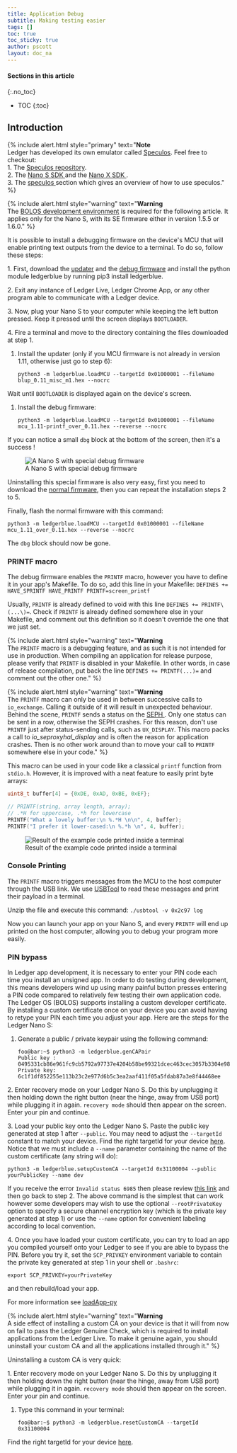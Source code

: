 ```yaml
---
title: Application Debug
subtitle: Making testing easier
tags: []
toc: true
toc_sticky: true
author: pscott
layout: doc_na
---
```


#### Sections in this article
{:.no_toc}
* TOC
{:toc}

## Introduction


<!--  -->
{% include alert.html style="primary" text="<b>Note</b><br>Ledger has developed its own emulator called 
<a href='https://github.com/LedgerHQ/speculos' class='alert-link'> Speculos</a>. Feel free to checkout:  <br>1.  The <a href='https://github.com/LedgerHQ/speculos' class='alert-link'> Speculos repository</a>. <br>2.  The <a href='https://github.com/LedgerHQ/nanos-secure-sdk' class='alert-link'> Nano S SDK </a> and the 
<a href='https://github.com/LedgerHQ/nanox-secure-sdk' class='alert-link'> Nano X SDK </a>.  <br>3.  The <a href='../../SP/i_build/' class='alert-link'> speculos </a> section which gives an overview of how to use speculos." %}
<!--  -->


<!--  -->
{% include alert.html style="warning" text="<b>Warning</b><br>The [BOLOS development environment](../u_setup) is required for the following article. It applies only for the Nano S, with its SE firmware either in version 1.5.5 or 1.6.0." %}
<!--  -->


It is possible to install a debugging firmware on the device's MCU that will enable printing text outputs from the device to a terminal. To do so, follow these steps:

1\. First, download the [updater](https://drive.google.com/open?id=1pbqIDDuamfsvFuEkduCyOFq8mW0HZmeQ) and the [debug firmware](https://drive.google.com/open?id=1hTZKqlwKjx51vdqda8SRp_80Yx3lPizb) and install the python module ledgerblue by running <span class="title-ref">pip3 install ledgerblue</span>.

2\. Exit any instance of Ledger Live, Ledger Chrome App, or any other program able to communicate with a Ledger device.

3\. Now, plug your Nano S to your computer while keeping the left button pressed. Keep it pressed until the screen displays `BOOTLOADER`.

4\. Fire a terminal and move to the directory containing the files downloaded at step 1.

1.  Install the updater (only if you MCU firmware is not already in version 1.11, otherwise just go to step 6):

        python3 -m ledgerblue.loadMCU --targetId 0x01000001 --fileName blup_0.11_misc_m1.hex --nocrc

Wait until `BOOTLOADER` is displayed again on the device's screen.

1.  Install the debug firmware:

        python3 -m ledgerblue.loadMCU --targetId 0x01000001 --fileName mcu_1.11-printf_over_0.11.hex --reverse --nocrc

If you can notice a small `dbg` block at the bottom of the screen, then it's a success !

<!-- ------------- Image ------------- -->
<!-- --------------------------------- -->
<figure>
<img src="../images/debug_nano.jpg" class="align-center" alt="A Nano S with special debug firmware" /><figcaption aria-hidden="true">A Nano S with special debug firmware</figcaption>
</figure>

Uninstalling this special firmware is also very easy, first you need to download the [normal firmware](https://drive.google.com/open?id=1YfdU1dNycojdtuKU_hHctLFzJZzhDFuY), then you can repeat the installation steps 2 to 5.

Finally, flash the normal firmware with this command:

    python3 -m ledgerblue.loadMCU --targetId 0x01000001 --fileName mcu_1.11_over_0.11.hex --reverse --nocrc

The `dbg` block should now be gone.

### PRINTF macro

The debug firmware enables the `PRINTF` macro, however you have to define it in your app's Makefile. To do so, add this line in your Makefile: `DEFINES += HAVE_SPRINTF HAVE_PRINTF PRINTF=screen_printf`

Usually, `PRINTF` is already defined to void with this line `DEFINES += PRINTF\(...\)=`. Check if `PRINTF` is already defined somewhere else in your Makefile, and comment out this definition so it doesn't override the one that we just set.

<!--  -->
{% include alert.html style="warning" text="<b>Warning</b><br>The <code>PRINTF</code> macro is a debugging feature, and as such it is not intended for use in production. When compiling an application for release purpose, please verify that <code>PRINTF</code> is disabled in your Makefile. In other words, in case of release compilation, put back the line <code>DEFINES += PRINTF\(...\)=</code> and comment out the other one." %}
<!--  -->

<!--  -->
{% include alert.html style="warning" text="<b>Warning</b><br>The <code>PRINTF</code> macro can only be used in between successive calls to <code>io_exchange</code>. Calling it outside of it will result in unexpected behaviour. Behind the scene, <code>PRINTF</code> sends a status on the <a href='../b_hardware_architecture/#seproxyhal' class='alert-link'> SEPH </a>. Only one status can be sent in a row, otherwise the SEPH crashes. For this reason, don't use <code>PRINTF</code> just after status-sending calls, such as <code>UX_DISPLAY</code>. This macro packs a call to <i>io_seproxyhal_display</i> and is often the reason for application crashes. Then is no other work around than to move your call to <code>PRINTF</code> somewhere else in your code." %}
<!--  -->


This macro can be used in your code like a classical `printf` function from `stdio.h`. However, it is improved with a neat feature to easily print byte arrays:

``` c++
uint8_t buffer[4] = {0xDE, 0xAD, 0xBE, 0xEF};

// PRINTF(string, array length, array);
// .*H for uppercase, .*h for lowercase
PRINTF("What a lovely buffer:\n %.*H \n\n", 4, buffer);
PRINTF("I prefer it lower-cased:\n %.*h \n", 4, buffer);
```

<!-- ------------- Image ------------- -->
<!-- --------------------------------- -->
<figure>
<img src="../images/deadbeef.png" class="align-center" alt="Result of the example code printed inside a terminal" /><figcaption aria-hidden="true">Result of the example code printed inside a terminal</figcaption>
</figure>

### Console Printing

The `PRINTF` macro triggers messages from the MCU to the host computer through the USB link. We use [USBTool](https://drive.google.com/open?id=16D5vlrbczmBxqpDJml6QUV0RGWs7aZeZ) to read these messages and print their payload in a terminal.

Unzip the file and execute this command: `./usbtool -v 0x2c97 log`

Now you can launch your app on your Nano S, and every `PRINTF` will end up printed on the host computer, allowing you to debug your program more easily.

### PIN bypass

In Ledger app development, it is necessary to enter your PIN code each time you install an unsigned app. In order to do testing during development, this means developers wind up using many painful button presses entering a PIN code compared to relatively few testing their own application code. The Ledger OS (BOLOS) supports installing a custom developer certificate. By installing a custom certificate once on your device you can avoid having to retype your PIN each time you adjust your app. Here are the steps for the Ledger Nano S:

1.  Generate a public / private keypair using the following command:

        foo@bar:~$ python3 -m ledgerblue.genCAPair
        Public key : 0495331cb86e961fc9cb5792a97737e4204b58be99321dcec463cec3057b3304e9875614004e6e540ab0610a1339fae22df6f6f3ec594912b409d69b72f0eaf390
        Private key: 6c1f1df852255e113b23c2e977d6b5c3ea2aaf411f05a5fdab87a3e8f44468ee

2\. Enter recovery mode on your Ledger Nano S. Do this by unplugging it then holding down the right button (near the hinge, away from USB port) while plugging it in again. `recovery mode` should then appear on the screen. Enter your pin and continue.

3\. Load your public key onto the Ledger Nano S. Paste the public key generated at step 1 after `--public`. You may need to adjust the `--targetId` constant to match your device. Find the right targetId for your device [here](https://gist.github.com/TamtamHero/b7651ffe6f1e485e3886bf4aba673348). Notice that we must include a `--name` parameter containing the name of the custom certificate (any string will do):

    python3 -m ledgerblue.setupCustomCA --targetId 0x31100004 --public yourPublicKey --name dev

If you receive the error `Invalid status 6985` then please review [this link](https://github.com/LedgerHQ/blue-loader-python/issues/42) and then go back to step 2. The above command is the simplest that can work however some developers may wish to use the optional `--rootPrivateKey` option to specify a secure channel encryption key (which is the private key generated at step 1) or use the `--name` option for convenient labeling according to local convention.

4\. Once you have loaded your custom certificate, you can try to load an app you compiled yourself onto your Ledger to see if you are able to bypass the PIN. Before you try it, set the `SCP_PRIVKEY` environment variable to contain the private key generated at step 1 in your shell or `.bashrc`:

    export SCP_PRIVKEY=yourPrivateKey

and then rebuild/load your app.

For more information see [loadApp-py](https://ledger.readthedocs.io/projects/blue-loader-python/en/0.1.16/script_reference.html#loadapp-py)


<!--  -->
{% include alert.html style="warning" text="<b>Warning</b><br>A side effect of installing a custom CA on your device is that it will from now on fail to pass the Ledger Genuine Check, which is required to install applications from the Ledger Live. To make it genuine again, you should uninstall your custom CA and all the applications installed through it." %}
<!--  -->

Uninstalling a custom CA is very quick:

1\. Enter recovery mode on your Ledger Nano S. Do this by unplugging it then holding down the right button (near the hinge, away from USB port) while plugging it in again. `recovery mode` should then appear on the screen. Enter your pin and continue.

1.  Type this command in your terminal:

        foo@bar:~$ python3 -m ledgerblue.resetCustomCA --targetId 0x31100004

Find the right targetId for your device [here](https://gist.github.com/TamtamHero/b7651ffe6f1e485e3886bf4aba673348).

